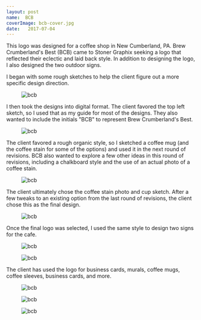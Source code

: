 ```yaml
---
layout: post
name:  BCB
coverImage: bcb-cover.jpg
date:   2017-07-04
---
```


This logo was designed for a coffee shop in New Cumberland, PA. Brew Crumberland's Best (BCB) came to Stoner Graphix seeking a logo that reflected their eclectic and laid back style. In addition to designing the logo, I also designed the two outdoor signs.

I began with some rough sketches to help the client figure out a more specific design direction.

<figure>
    <img src="../img/bcb-1.jpg" alt="bcb" />
</figure>

I then took the designs into digital format. The client favored the top left sketch, so I used that as my guide for most of the designs. They also wanted to include the initials "BCB" to represent Brew Crumberland's Best.

<figure>
    <img src="../img/bcb-2.jpg" alt="bcb" />
</figure>

The client favored a rough organic style, so I sketched a coffee mug (and the coffee stain for some of the options) and used it in the next round of revisions. BCB also wanted to explore a few other ideas in this round of revisions, including a chalkboard style and the use of an actual photo of a coffee stain.

<figure>
    <img src="../img/bcb-3.jpg" alt="bcb" />
</figure>

The client ultimately chose the coffee stain photo and cup sketch. After a few tweaks to an existing option from the last round of revisions, the client chose this as the final design.

<figure>
    <img src="../img/bcb-4.jpg" alt="bcb" />
</figure>

Once the final logo was selected, I used the same style to design two signs for the cafe.

<figure>
    <img src="../img/bcb-5.jpg" alt="bcb" />
</figure>
<figure>
    <img src="../img/bcb-6.jpg" alt="bcb" />
</figure>

The client has used the logo for business cards, murals, coffee mugs, coffee sleeves, business cards, and more. 

<figure>
    <img src="../img/bcb-7.jpg" alt="bcb" />
</figure>
<figure>
    <img src="../img/bcb-8.jpg" alt="bcb" />
</figure>
<figure>
    <img src="../img/bcb-9.jpg" alt="bcb" />
</figure>
